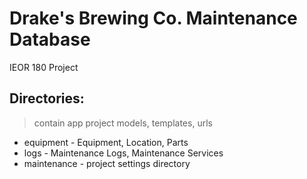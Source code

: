 # Drake's Brewing Co. Maintenance Database
IEOR 180 Project

## Directories:
> contain app project models, templates, urls
* equipment - Equipment, Location, Parts
* logs - Maintenance Logs, Maintenance Services
* maintenance - project settings directory

